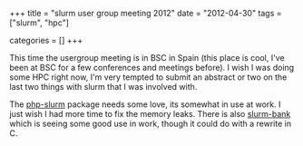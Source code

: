 +++
title = "slurm user group meeting 2012"
date = "2012-04-30"
tags = ["slurm", "hpc"]


categories = []
+++

This time the usergroup meeting is in BSC in Spain (this place is
cool, I've been at BSC for a few conferences and meetings before). I
wish I was doing some HPC right now, I'm very tempted to submit an
abstract or two on the last two things with slurm that I was involved
with.

The [php-slurm](https://github.com/jcftang/php-slurm) package needs
some love, its somewhat in use at work. I just wish I had more time to
fix the memory leaks. There is also
[slurm-bank](https://github.com/jcftang/slurm-bank) which is seeing
some good use in work, though it could do with a rewrite in C.
